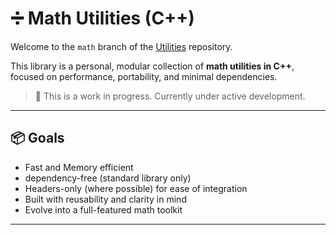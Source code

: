 # ➗ Math Utilities (C++)

Welcome to the `math` branch of the [Utilities](https://github.com/your-username/Utilities) repository.

This library is a personal, modular collection of **math utilities in C++**, focused on performance, portability, and minimal dependencies.

> 📌 This is a work in progress. Currently under active development.

---

## 📦 Goals

- Fast and Memory efficient
- dependency-free (standard library only)
- Headers-only (where possible) for ease of integration
- Built with reusability and clarity in mind
- Evolve into a full-featured math toolkit

---

## 
